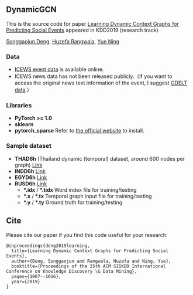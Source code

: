 ## DynamicGCN
This is the source code for paper [Learning Dynamic Context Graphs for Predicting Social Events](https://dl.acm.org/citation.cfm?id=3330919 "Learning Dynamic Context Graphs for Predicting Social Events") appeared in KDD2019 (research track)

[Songgaojun Deng](https://amy-deng.github.io/home/), [Huzefa Rangwala](https://cs.gmu.edu/~hrangwal/), [Yue Ning](https://yue-ning.github.io/)

### Data
- [ICEWS event data](https://dataverse.harvard.edu/dataset.xhtml?persistentId=doi:10.7910/DVN/28075 "ICEWS event data") is available online.
- ICEWS news data has not been released publicly.（If you want to access the original news text information of the event, I suggest [GDELT data](https://www.gdeltproject.org/ "Link").）

### Libraries
- **PyTorch >= 1.0**
- **sklearn**
- **pytorch_sparse** Refer to [the official website](https://github.com/rusty1s/pytorch_sparse "this page") to install.

### Sample dataset
- **THAD6h** (Thailand dynamic (temporal) dataset, around 600 nodes per graph) [Link](https://drive.google.com/open?id=1l1vBoldu1U_ktqKT8tr9HyTHDydEmXWo "Link")
- **INDD6h** [Link](https://drive.google.com/drive/folders/1ySdGDpLlBbh1XuG5cAL9FmFFVrgE7-wr?usp=sharing "Link")
- **EGYD6h** [Link](https://drive.google.com/drive/folders/1ZvVn81TZF7kn3kh9eIMlm2YX6NeV6hxG?usp=sharing "Link")
- **RUSD6h** [Link](https://drive.google.com/drive/folders/1EikE191TA7rx_YhmGsMOrjaW7fFmVpLV?usp=sharing "Link")
  - **\*.idx** / **\*.tidx**      Word index file for training/testing
  - **\*.x** / **\*.tx**      Temporal graph input file for training/testing
  - **\*.y** / **\*.ty**      Ground truth for training/testing


## Cite

Please cite our paper if you find this code useful for your research:

```
@inproceedings{deng2019learning,
  title={Learning Dynamic Context Graphs for Predicting Social Events},
  author={Deng, Songgaojun and Rangwala, Huzefa and Ning, Yue},
  booktitle={Proceedings of the 25th ACM SIGKDD International Conference on Knowledge Discovery \& Data Mining},
  pages={1007--1016},
  year={2019}
}
```
